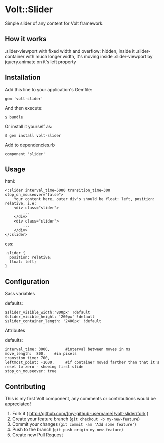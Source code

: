# Volt::Slider

Simple slider of any content for Volt framework.

## How it works

.slider-viewport with fixed width and overflow: hidden, inside it .slider-container with much longer width, it's moving inside .slider-viewport by jquery.animate on it's left property

## Installation

Add this line to your application's Gemfile:

    gem 'volt-slider'

And then execute:

    $ bundle

Or install it yourself as:

    $ gem install volt-slider

Add to dependencies.rb

    component 'slider'

## Usage

html:

    <:slider interval_time=5000 transition_time=300 stop_on_mouseover="false">
        Your content here, outer div's should be float: left, position: relative, i.e:
        <div class="slider">
            ...
        </div>
        <div class="slider">
            ...
        </div>
    </:slider>
css:

    .slider {
      position: relative;
      float: left;
    }

## Configuration
Sass variables

defaults:

    $slider_visible_width:'800px' !default
    $slider_visible_height: '260px' !default
    $slider_container_length: '2400px' !default

Attributes

defaults:

    interval_time: 3000,       #interval between moves in ms
    move_length:  800,    #in pixels
    transtion_time: 700,
    leftmost_point: -1600,     #if container moved farther than that it's reset to zero - showing first slide
    stop_on_mouseover: true


## Contributing

This is my first Volt component, any comments or contributions would be appreciated!

1. Fork it ( http://github.com/[my-github-username]/volt-slider/fork )
2. Create your feature branch (`git checkout -b my-new-feature`)
3. Commit your changes (`git commit -am 'Add some feature'`)
4. Push to the branch (`git push origin my-new-feature`)
5. Create new Pull Request
